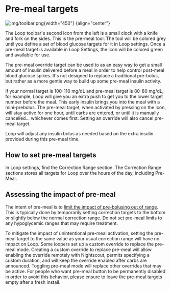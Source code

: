 # Pre-meal targets

![img/toolbar.png](img/toolbar.png){width="450"}
{align="center"}

The Loop toolbar's second icon from the left is a small clock with a knife and fork on the sides. This is the pre-meal tool.  The tool will be colored grey until you define a set of blood glucose targets for it in Loop settings.  Once a pre-meal target is available in Loop Settings, the icon will be colored green and available for use.

The pre-meal override target can be used to as an easy way to get a small amount of insulin delivered before a meal in order to help control post-meal blood glucose spikes. It's not designed to replace a traditional pre-bolus, but rather as a more gentle way to build up some pre-meal insulin activity.

If your normal target is 100-110 mg/dL and pre-meal target is 80-80 mg/dL, for example, Loop will give you an extra push to get you to the lower target number before the meal. This early insulin brings you into the meal with a mini-prebolus. The pre-meal target, when activated by pressing on the icon, will stay active for one hour, until carbs are entered, or until it is manually cancelled... whichever comes first. Setting an override will also cancel pre-meal target.

Loop will adjust any insulin bolus as needed based on the extra insulin provided during this pre-meal time.

## How to set pre-meal targets

In Loop settings, find the Correction Range section.  The Correction Range
sections stores all targets for Loop over the hours of the day, including
Pre-Meal.

## Assessing the impact of pre-meal

The intent of pre-meal is to [limit the impact of pre-bolusing out of
range](https://diyps.org/2016/07/11/picture-this-how-to-do-eating-soon-mode/).
This is typically done by temporarily setting correction targets to the bottom
or slightly below the normal correction range.  Do not set pre-meal limits to
any hypoglycemic ranges that may require treatment.


To mitigate the impact of unintentional pre-meal activation, setting the
pre-meal target to the same value as your usual correction range will have no
impact on Loop.  Some loopers set up a custom override to replace the pre-meal
mode.  Creating a custom override to replace pre-meal will allow enabling the
override remotely with Nightscout, permits specifying a custom duration, and
will keep the override enabled after carbs are announced.  Toggling pre-meal
mode will replace other overrides that may be active.  For people who want
pre-meal button to be permanently disabled in order to avoid this behavior,
please ensure to leave the pre-meal targets empty after a fresh install.

